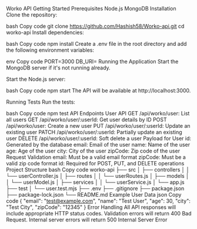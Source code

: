 Worko API
Getting Started
Prerequisites
Node.js
MongoDB
Installation
Clone the repository:

bash
Copy code
git clone https://github.com/Hashish58/Worko-api.git
cd worko-api
Install dependencies:

bash
Copy code
npm install
Create a .env file in the root directory and add the following environment variables:

env
Copy code
PORT=3000
DB_URI=<your-mongodb-uri>
Running the Application
Start the MongoDB server if it's not running already.

Start the Node.js server:

bash
Copy code
npm start
The API will be available at http://localhost:3000.

Running Tests
Run the tests:

bash
Copy code
npm test
API Endpoints
User API
GET /api/worko/user: List all users
GET /api/worko/user/:userId: Get user details by ID
POST /api/worko/user: Create a new user
PUT /api/worko/user/:userId: Update an existing user
PATCH /api/worko/user/:userId: Partially update an existing user
DELETE /api/worko/user/:userId: Soft delete a user
Payload for User
id: Generated by the database
email: Email of the user
name: Name of the user
age: Age of the user
city: City of the user
zipCode: Zip code of the user
Request Validation
email: Must be a valid email format
zipCode: Must be a valid zip code format
id: Required for POST, PUT, and DELETE operations
Project Structure
bash
Copy code
worko-api
├── src
│   ├── controllers
│   │   └── userController.js
│   ├── routes
│   │   └── userRoutes.js
│   ├── models
│   │   └── userModel.js
│   ├── services
│   │   └── userService.js
│   └── app.js
├── test
│   └── user.test.mjs
├── .env
├── .gitignore
├── package.json
├── package-lock.json
└── README.md
Example User Data
json
Copy code
{
    "email": "test@example.com",
    "name": "Test User",
    "age": 30,
    "city": "Test City",
    "zipCode": "12345"
}
Error Handling
All API responses will include appropriate HTTP status codes.
Validation errors will return 400 Bad Request.
Internal server errors will return 500 Internal Server Error